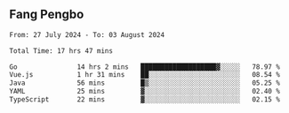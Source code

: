 ## Fang Pengbo

<!--START_SECTION:waka-->

```txt
From: 27 July 2024 - To: 03 August 2024

Total Time: 17 hrs 47 mins

Go               14 hrs 2 mins   ███████████████████▓░░░░░   78.97 %
Vue.js           1 hr 31 mins    ██░░░░░░░░░░░░░░░░░░░░░░░   08.54 %
Java             56 mins         █▒░░░░░░░░░░░░░░░░░░░░░░░   05.25 %
YAML             25 mins         ▓░░░░░░░░░░░░░░░░░░░░░░░░   02.40 %
TypeScript       22 mins         ▓░░░░░░░░░░░░░░░░░░░░░░░░   02.15 %
```

<!--END_SECTION:waka-->